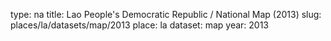 type: na
title: Lao People's Democratic Republic / National Map (2013)
slug: places/la/datasets/map/2013
place: la
dataset: map
year: 2013
